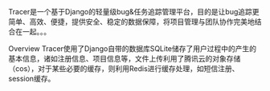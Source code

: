 Tracer是一个基于Django的轻量级bug&任务追踪管理平台，目的是让bug追踪更简单、高效、便捷，提供安全、稳定的数据保障，将项目管理与团队协作完美地结合在一起。。。

Overview
Tracer使用了Django自带的数据库SQLite储存了用户过程中的产生的基本信息，诸如注册信息、项目信息等，文件上传利用了腾讯云的对象存储（cos），对于某些必要的缓存，则利用Redis进行缓存处理，如短信注册、session缓存。


